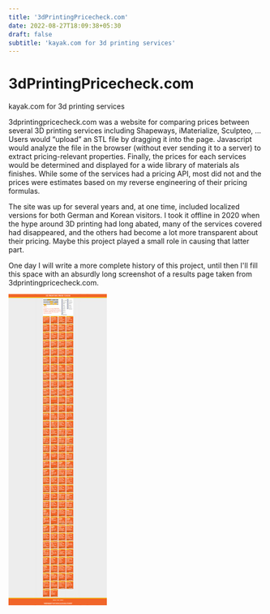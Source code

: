 ```yaml
---
title: '3dPrintingPricecheck.com'
date: 2022-08-27T18:09:38+05:30
draft: false
subtitle: 'kayak.com for 3d printing services'
---
```


# 3dPrintingPricecheck.com

kayak.com for 3d printing services

3dprintingpricecheck.com was a website for comparing prices between several 3D printing services including Shapeways, iMaterialize, Sculpteo, …
Users would “upload” an STL file by dragging it into the page.
Javascript would analyze the file in the browser (without ever sending it to a server) to extract pricing-relevant properties.
Finally, the prices for each services would be determined and displayed for a wide library of materials als finishes.
While some of the services had a pricing API, most did not and the prices were estimates based on my reverse engineering of their pricing formulas.

The site was up for several years and, at one time, included localized versions for both German and Korean visitors.
I took it offline in 2020 when the hype around 3D printing had long abated, many of the services covered had disappeared, and the others had become a lot more transparent about their pricing.
Maybe this project played a small role in causing that latter part.

One day I will write a more complete history of this project, until then I'll fill this space with an absurdly long screenshot of a results page taken from 3dprintingpricecheck.com.

![](screenshot_superlong.jpg)
